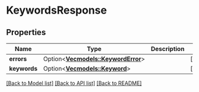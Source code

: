 # KeywordsResponse

## Properties

Name | Type | Description | Notes
------------ | ------------- | ------------- | -------------
**errors** | Option<[**Vec<models::KeywordError>**](KeywordError.md)> |  | [optional]
**keywords** | Option<[**Vec<models::Keyword>**](Keyword.md)> |  | [optional]

[[Back to Model list]](../README.md#documentation-for-models) [[Back to API list]](../README.md#documentation-for-api-endpoints) [[Back to README]](../README.md)


